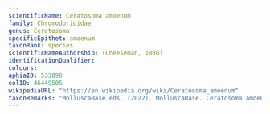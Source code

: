 ```yaml
---
scientificName: Ceratosoma amoenum
family: Chromodorididae
genus: Ceratosoma
specificEpithet: amoenum
taxonRank: species
scientificNameAuthorship: (Cheeseman, 1886)
identificationQualifier: 
colours:
aphiaID: 533898
eolID: 46449505
wikipediaURL: "https://en.wikipedia.org/wiki/Ceratosoma_amoenum"
taxonRemarks: "MolluscaBase eds. (2022). MolluscaBase. Ceratosoma amoenum (Cheeseman, 1886). Accessed through: World Register of Marine Species at: https://www.marinespecies.org/aphia.php?p=taxdetails&id=533898 on 2022-02-24"
---
```

